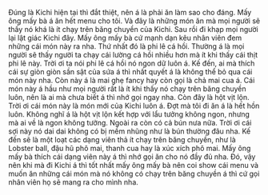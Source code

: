 Đúng là Kichi hiện tại thì đắt thiệt, nên á là phải ăn làm sao cho đáng. Mấy ông mấy bà á ăn hết menu cho tôi. Và đây là những món ăn mà mọi người sẽ thấy nó khá là ít chạy trên băng chuyền của Kichi. Sau rồi đi khạp mọi người lại lật giác Kichi đây. Mấy ông mấy bà cứ mạnh dạn kêu nhân viên đem những cái món này ra nha. Thứ nhất đó là phi lê cá hồi. Thường á là mọi người sẽ thấy người ta chạy cái lường cá hồi nhiều hơn mà ít khi thấy cái thịt phi lê này. Trời ơi ta nói phi lê cá hồi nó ngon dữ luôn á. Kế đến, ai mà thích cái sự giòn giòn sần sật của sứa á thì nhất quyết á là không thể bỏ qua cái món này nha. Còn này á là mai ghẹ fancy hay còn gọi là chả mai cua á. Cái món này á hầu như mọi người rất là ít khi thấy nó chạy trên băng chuyền luôn, nên là ai mà chưa biết á thì nhớ gọi ngay nha. Còn đây là hột vịt lộn. Trời ơi cái món này là món mới của Kichi luôn á. Đợt mà tôi đi ăn á là hết hồn luôn. Không nghĩ á là hột vịt lộn kết hợp với lẩu tưởng không ngon, nhưng mà ai về là ngon không tưởng. Ngoài ra còn có cả bún nưa nữa. Trời ơi cái sợi này nó dai dai không có bị mềm nhũng như là bún thường đâu nha. Kế đến sẽ là một loạt các dạng viên thả ít chạy trên băng chuyền, như là Lobster ball, đậu hũ phô mai, thanh cua hay là xúc xích phô mai. Mấy ông mấy bà thích cái dạng viên này á thì nhớ gọi ăn cho nó đầy đủ nha. Đó, vậy nên khi mà đi Kichi á thì tốt nhất mấy ông mấy bà nên coi show cái menu và muốn ăn những cái món mà nó không có chạy trên băng chuyền á thì cứ gọi nhân viên họ sẽ mang ra cho mình nha.